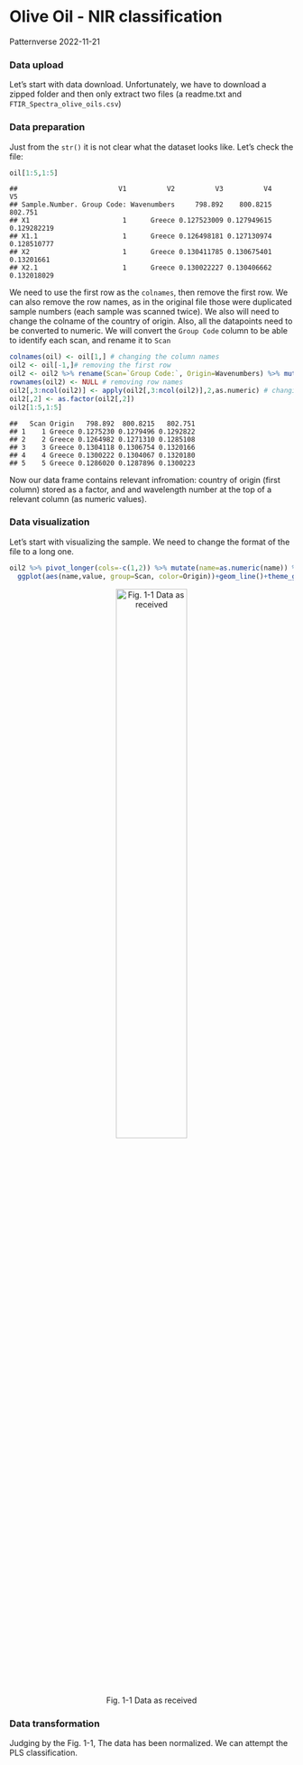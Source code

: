 Olive Oil - NIR classification
================
Patternverse
2022-11-21

### Data upload

Let’s start with data download. Unfortunately, we have to download a
zipped folder and then only extract two files (a readme.txt and
`FTIR_Spectra_olive_oils.csv`)

### Data preparation

Just from the `str()` it is not clear what the dataset looks like. Let’s
check the file:

``` r
oil[1:5,1:5]
```

    ##                         V1          V2          V3          V4          V5
    ## Sample.Number. Group Code: Wavenumbers     798.892    800.8215     802.751
    ## X1                       1      Greece 0.127523009 0.127949615 0.129282219
    ## X1.1                     1      Greece 0.126498181 0.127130974 0.128510777
    ## X2                       1      Greece 0.130411785 0.130675401  0.13201661
    ## X2.1                     1      Greece 0.130022227 0.130406662 0.132018029

We need to use the first row as the `colnames`, then remove the first
row. We can also remove the row names, as in the original file those
were duplicated sample numbers (each sample was scanned twice). We also
will need to change the colname of the country of origin. Also, all the
datapoints need to be converted to numeric. We will convert the
`Group Code` column to be able to identify each scan, and rename it to
`Scan`

``` r
colnames(oil) <- oil[1,] # changing the column names
oil2 <- oil[-1,]# removing the first row
oil2 <- oil2 %>% rename(Scan=`Group Code:`, Origin=Wavenumbers) %>% mutate(Scan=1:120)# renaming two columns; Scan column will have unique numbers
rownames(oil2) <- NULL # removing row names
oil2[,3:ncol(oil2)] <- apply(oil2[,3:ncol(oil2)],2,as.numeric) # changing the class of NIR data
oil2[,2] <- as.factor(oil2[,2])
oil2[1:5,1:5]
```

    ##   Scan Origin   798.892  800.8215   802.751
    ## 1    1 Greece 0.1275230 0.1279496 0.1292822
    ## 2    2 Greece 0.1264982 0.1271310 0.1285108
    ## 3    3 Greece 0.1304118 0.1306754 0.1320166
    ## 4    4 Greece 0.1300222 0.1304067 0.1320180
    ## 5    5 Greece 0.1286020 0.1287896 0.1300223

Now our data frame contains relevant infromation: country of origin
(first column) stored as a factor, and and wavelength number at the top
of a relevant column (as numeric values).

### Data visualization

Let’s start with visualizing the sample. We need to change the format of
the file to a long one.

``` r
oil2 %>% pivot_longer(cols=-c(1,2)) %>% mutate(name=as.numeric(name)) %>% 
  ggplot(aes(name,value, group=Scan, color=Origin))+geom_line()+theme_gray()
```

<div class="figure" style="text-align: center">

<img src="OliveOil_files/figure-gfm/Fig1-1-1.png" alt="Fig. 1-1 Data as received" width="50%" />
<p class="caption">
Fig. 1-1 Data as received
</p>

</div>

### Data transformation

Judging by the Fig. 1-1, The data has been normalized. We can attempt
the PLS classification.
